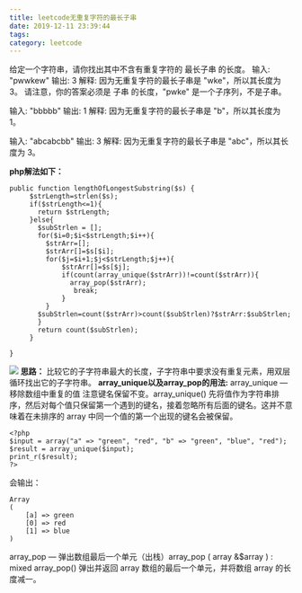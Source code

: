 ```yaml
---
title: leetcode无重复字符的最长子串
date: 2019-12-11 23:39:44
tags:
category: leetcode
---
```


给定一个字符串，请你找出其中不含有重复字符的 最长子串 的长度。
输入: "pwwkew"
输出: 3
解释: 因为无重复字符的最长子串是 "wke"，所以其长度为 3。
     请注意，你的答案必须是 子串 的长度，"pwke" 是一个子序列，不是子串。

输入: "bbbbb"
输出: 1
解释: 因为无重复字符的最长子串是 "b"，所以其长度为 1。

输入: "abcabcbb"
输出: 3 
解释: 因为无重复字符的最长子串是 "abc"，所以其长度为 3。

**php解法如下：**
 ```
 public function lengthOfLongestSubstring($s) {
      $strLength=strlen($s);
      if($strLength<=1){
        return $strLength;
      }else{
        $subStrlen = [];
        for($i=0;$i<$strLength;$i++){
          $strArr=[];
          $strArr[]=$s[$i];
          for($j=$i+1;$j<$strLength;$j++){
              $strArr[]=$s[$j];
              if(count(array_unique($strArr))!=count($strArr)){
                array_pop($strArr);
                 break;
              }
          }
        $subStrlen=count($strArr)>count($subStrlen)?$strArr:$subStrlen;
        }  
        return count($subStrlen);
      }
      
}

```
![](http://119.29.18.20/img/draft.png)
**思路：**
比较它的子字符串最大的长度，子字符串中要求没有重复元素，用双层循环找出它的子字符串。
**array_unique以及array_pop的用法:**
array_unique — 移除数组中重复的值
注意键名保留不变。array_unique() 先将值作为字符串排序，然后对每个值只保留第一个遇到的键名，接着忽略所有后面的键名。这并不意味着在未排序的 array 中同一个值的第一个出现的键名会被保留。
```
<?php
$input = array("a" => "green", "red", "b" => "green", "blue", "red");
$result = array_unique($input);
print_r($result);
?>
```
会输出：
```
Array
(
    [a] => green
    [0] => red
    [1] => blue
)
```

array_pop — 弹出数组最后一个单元（出栈）array_pop ( array &$array ) : mixed
array_pop() 弹出并返回 array 数组的最后一个单元，并将数组 array 的长度减一。